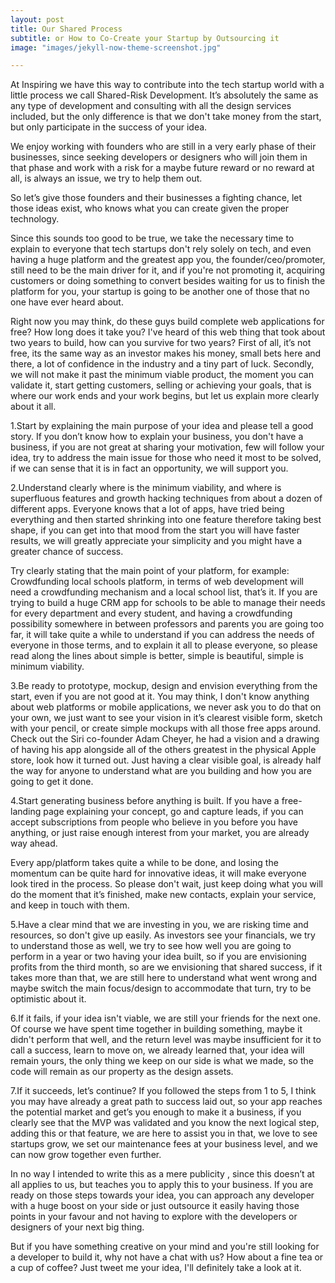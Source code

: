 ```yaml
---
layout: post
title: Our Shared Process
subtitle: or How to Co-Create your Startup by Outsourcing it
image: "images/jekyll-now-theme-screenshot.jpg"

---
```


At Inspiring we have this way to contribute into the tech startup world with a little process we call Shared-Risk Development. It’s absolutely the same as any type of development and consulting with all the design services included, but the only difference is that we don't take money from the start, but only participate in the success of your idea.

We enjoy working with founders who are still in a very early phase of their businesses, since seeking developers or designers who will join them in that phase and work with a risk for a maybe future reward or no reward at all, is always an issue, we try to help them out.

So let’s give those founders and their businesses a fighting chance, let those ideas exist, who knows what you can create given the proper technology.

Since this sounds too good to be true, we take the necessary time to explain to everyone that tech startups don't rely solely on tech, and even having a huge platform and the greatest app you, the founder/ceo/promoter, still need to be the main driver for it, and if you're not promoting it, acquiring customers or doing something to convert besides waiting for us to finish the platform for you, your startup is going to be another one of those that no one have ever heard about.

Right now you may think, do these guys build complete web applications for free? How long does it take you? I've heard of this web thing that took about two years to build, how can you survive for two years?
First of all, it’s not free, its the same way as an investor makes his money, small bets here and there, a lot of confidence in the industry and a tiny part of luck. Secondly, we will not make it past the minimum viable product, the moment you can validate it, start getting customers, selling or achieving your goals, that is where our work ends and your work begins, but let us explain more clearly about it all.

1.Start by explaining the main purpose of your idea and please tell a good story.
If you don’t know how to explain your business, you don't have a business, if you are not great at sharing your motivation, few will follow your idea, try to address the main issue for those who need it most to be solved, if we can sense that it is in fact an opportunity, we will support you.

2.Understand clearly where is the minimum viability, and where is superfluous features and growth hacking techniques from about a dozen of different apps.
Everyone knows that a lot of apps, have tried being everything and then started shrinking into one feature therefore taking best shape, if you can get into that mood from the start you will have faster results, we will greatly appreciate your simplicity and you might have a greater chance of success.

Try clearly stating that the main point of your platform, for example: Crowdfunding local schools platform, in terms of web development will need a crowdfunding mechanism and a local school list, that’s it. If you are trying to build a huge CRM app for schools to be able to manage their needs for every department and every student, and having a crowdfunding possibility somewhere in between professors and parents you are going too far, it will take quite a while to understand if you can address the needs of everyone in those terms, and to explain it all to please everyone, so please read along the lines about simple is better, simple is beautiful, simple is minimum viability.

3.Be ready to prototype, mockup, design and envision everything from the start, even if you are not good at it.
You may think, I don't know anything about web platforms or mobile applications, we never ask you to do that on your own, we just want to see your vision in it’s clearest visible form, sketch with your pencil, or create simple mockups with all those free apps around. Check out the Siri co-founder Adam Cheyer, he had a vision and a drawing of having his app alongside all of the others greatest in the physical Apple store, look how it turned out. Just having a clear visible goal, is already half the way for anyone to understand what are you building and how you are going to get it done.

4.Start generating business before anything is built.
If you have a free-landing page explaining your concept, go and capture leads, if you can accept subscriptions from people who believe in you before you have anything, or just raise enough interest from your market, you are already way ahead.

Every app/platform takes quite a while to be done, and losing the momentum can be quite hard for innovative ideas, it will make everyone look tired in the process. So please don't wait, just keep doing what you will do the moment that it’s finished, make new contacts, explain your service, and keep in touch with them.

5.Have a clear mind that we are investing in you, we are risking time and resources, so don't give up easily.
As investors see your financials, we try to understand those as well, we try to see how well you are going to perform in a year or two having your idea built, so if you are envisioning profits from the third month, so are we envisioning that shared success, if it takes more than that, we are still here to understand what went wrong and maybe switch the main focus/design to accommodate that turn, try to be optimistic about it.

6.If it fails, if your idea isn't viable, we are still your friends for the next one.
Of course we have spent time together in building something, maybe it didn't perform that well, and the return level was maybe insufficient for it to call a success, learn to move on, we already learned that, your idea will remain yours, the only thing we keep on our side is what we made, so the code will remain as our property as the design assets.

7.If it succeeds, let’s continue?
If you followed the steps from 1 to 5, I think you may have already a great path to success laid out, so your app reaches the potential market and get’s you enough to make it a business, if you clearly see that the MVP was validated and you know the next logical step, adding this or that feature, we are here to assist you in that, we love to see startups grow, we set our maintenance fees at your business level, and we can now grow together even further.

In no way I intended to write this as a mere publicity , since this doesn’t at all applies to us, but teaches you to apply this to your business. If you are ready on those steps towards your idea, you can approach any developer with a huge boost on your side or just outsource it easily having those points in your favour and not having to explore with the developers or designers of your next big thing.

But if you have something creative on your mind and you're still looking for a developer to build it, why not have a chat with us? How about a fine tea or a cup of coffee? Just tweet me your idea, I'll definitely take a look at it.